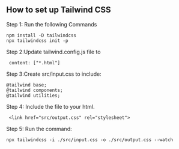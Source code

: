 ## How to set up Tailwind CSS

Step 1: Run the following Commands

```
npm install -D tailwindcss
npx tailwindcss init -p
```

Step 2:Update tailwind.config.js file to 
```
 content: ["*.html"]
 ```
 Step 3:Create src/input.css to include:
 ```
 @tailwind base;
@tailwind components;
@tailwind utilities;
```
Step 4: Include the file to your html.
```
 <link href="src/output.css" rel="stylesheet">
``` 

Step 5: Run the command:
```
npx tailwindcss -i ./src/input.css -o ./src/output.css --watch
```
